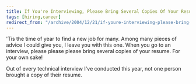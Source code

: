 ```yaml
---
title: If You're Interviewing, Please Bring Several Copies Of Your Resume
tags: [hiring,career]
redirect_from: "/archive/2004/12/21/if-youre-interviewing-please-bring-several-copies-of-your-resume.aspx/"
---
```


'Tis the time of year to find a new job for many. Among many pieces of advice I could give you, I leave you with this one. When you go to an interview, please please please bring several copies of your resume. For your own sake!

Out of every technical interview I've conducted this year, not one person brought a copy of their resume.

